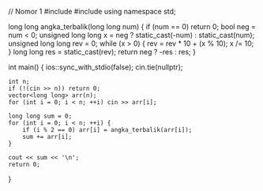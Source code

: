 // Nomor 1
#include <iostream>
#include <vector>
using namespace std;

long long angka_terbalik(long long num) {
    if (num == 0) return 0;
    bool neg = num < 0;
    unsigned long long x = neg ? static_cast<unsigned long long>(-num) : static_cast<unsigned long long>(num);
    unsigned long long rev = 0;
    while (x > 0) {
        rev = rev * 10 + (x % 10);
        x /= 10;
    }
    long long res = static_cast<long long>(rev);
    return neg ? -res : res;
}

int main() {
    ios::sync_with_stdio(false);
    cin.tie(nullptr);

    int n;
    if (!(cin >> n)) return 0;
    vector<long long> arr(n);
    for (int i = 0; i < n; ++i) cin >> arr[i];

    long long sum = 0;            
    for (int i = 0; i < n; ++i) {
        if (i % 2 == 0) arr[i] = angka_terbalik(arr[i]);
        sum += arr[i];
    }

    cout << sum << '\n';
    return 0;
}
